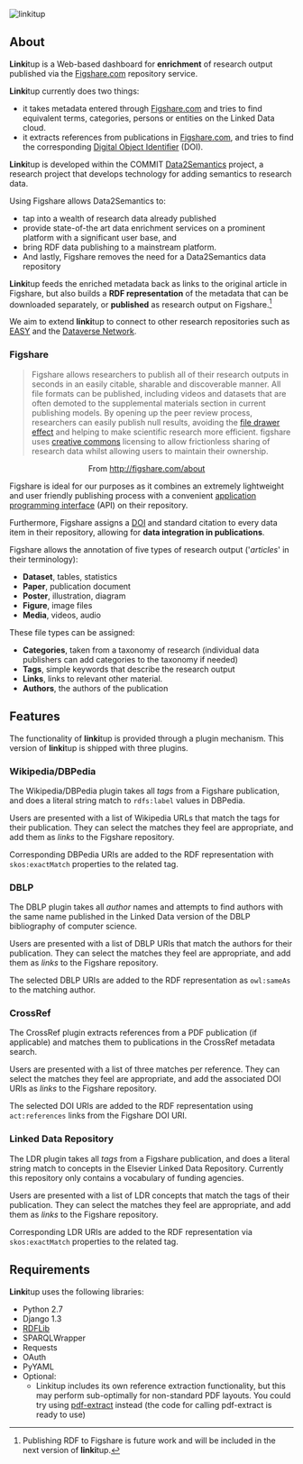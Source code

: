 ![linkitup](https://raw.github.com/Data2Semantics/linkitup/master/src/static/img/linkitup-logo-72dpi.png) 

<!--=**Author**=
	Rinke Hoekstra
=**Date**=
	2012-10-15
=**URL**=
	[http://github.com/Data2Semantics/linkitup](https://github.com/Data2Semantics/linkitup/commit/21eb445d7d2da2b935de5219e4625b518900d121)-->

## About
**Linki**tup is a Web-based dashboard for **enrichment** of research output published via the [Figshare.com](http://figshare.com) repository service. 

**Linki**tup currently does two things:

* it takes metadata entered through [Figshare.com](http://figshare.com) and tries to find equivalent terms, categories, persons or entities on the Linked Data cloud.
* it extracts references from publications in [Figshare.com](http://figshare.com), and tries to find the corresponding [Digital Object Identifier](http://doi.org) (DOI).

**Linki**tup is developed within the COMMIT [Data2Semantics](http://www.data2semantics.org) project, a research project that develops technology for adding semantics to research data.  
	
Using Figshare allows Data2Semantics to:

* tap into a wealth of research data already published
* provide state-of-the art data enrichment services on a prominent platform with a significant user base, and
* bring RDF data publishing to a mainstream platform.
* And lastly, Figshare removes the need for a Data2Semantics data repository

**Linki**tup feeds the enriched metadata back as links to the original article in Figshare, but also builds a **RDF representation** of the metadata that can be downloaded separately, or **published** as research output on Figshare.[^1]

[^1]: Publishing RDF to Figshare is future work and will be included in the next version of **linki**tup.

We aim to extend **linki**tup to connect to other research repositories such as [EASY](http://easy.dans.knaw.nl) and the [Dataverse Network](http://thedata.org).

### Figshare

>	Figshare allows researchers to publish all of their research outputs in seconds in an easily citable, sharable and discoverable manner. All file formats can be published, including videos and datasets that are often demoted to the supplemental materials section in current publishing models. By opening up the peer review process, researchers can easily publish null results, avoiding the [file drawer effect](http://en.wikipedia.org/wiki/Publication_bias) and helping to make scientific research more efficient. figshare uses [creative commons](http://creativecommons.org/) licensing to allow frictionless sharing of research data whilst allowing users to maintain their ownership.

<span style="margin-left: 10em;">From</span> <http://figshare.com/about>

Figshare is ideal for our purposes as it combines an extremely lightweight and user friendly publishing process with a convenient [application programming interface](http://api.figshare.com) (API) on their repository.


Furthermore, Figshare assigns a [DOI](http://doi.org) and standard citation to every data item in their repository, allowing for **data integration in publications**. 

Figshare allows the annotation of five types of research output ('*articles*' in their terminology):  

* **Dataset**, tables, statistics
* **Paper**, publication document
* **Poster**, illustration, diagram
* **Figure**, image files
* **Media**, videos, audio

These file types can be assigned:

* **Categories**, taken from a taxonomy of research (individual data publishers can add categories to the taxonomy if needed)
* **Tags**, simple keywords that describe the research output
* **Links**, links to relevant other material.
* **Authors**, the authors of the publication

## Features

The functionality of **linki**tup is provided through a plugin mechanism. This version of **linki**tup is shipped with three plugins.

### Wikipedia/DBPedia

The Wikipedia/DBPedia plugin takes all *tags* from a Figshare publication, and does a literal string match to `rdfs:label` values in DBPedia. 

Users are presented with a list of Wikipedia URLs that match the tags for their publication. They can select the matches they feel are appropriate, and add them as *links* to the Figshare repository.

Corresponding DBPedia URIs are added to the RDF representation with `skos:exactMatch` properties to the related tag.

### DBLP

The DBLP plugin takes all *author* names and attempts to find authors with the same name published in the Linked Data version of the DBLP bibliography of computer science.

Users are presented with a list of DBLP URIs that match the authors for their publication. They can select the matches they feel are appropriate, and add them as *links* to the Figshare repository.

The selected DBLP URIs are added to the RDF representation as `owl:sameAs` to the matching author.

### CrossRef

The CrossRef plugin extracts references from a PDF publication (if applicable) and matches them to publications in the CrossRef metadata search. 

Users are presented with a list of three matches per reference. They can select the matches they feel are appropriate, and add the associated DOI URIs as *links* to the Figshare repository.

The selected DOI URIs are added to the RDF representation using `act:references` links from the Figshare DOI URI.

### Linked Data Repository

The LDR plugin takes all *tags* from a Figshare publication, and does a literal string match to concepts in the Elsevier Linked Data Repository. Currently this repository only contains a vocabulary of funding agencies.

Users are presented with a list of LDR concepts that match the tags of their publication. They can select the matches they feel are appropriate, and add them as *links* to the Figshare repository.

Corresponding LDR URIs are added to the RDF representation via `skos:exactMatch` properties to the related tag.


## Requirements

**Linki**tup uses the following libraries:

* Python 2.7
* Django 1.3
* [RDFLib](https://github.com/RDFLib/rdflib)
* SPARQLWrapper
* Requests
* OAuth
* PyYAML
* Optional:
	* Linkitup includes its own reference extraction functionality, but this may perform sub-optimally for non-standard PDF layouts. You could try using [pdf-extract](https://github.com/CrossRef/pdfextract) instead (the code for calling pdf-extract is ready to use)

